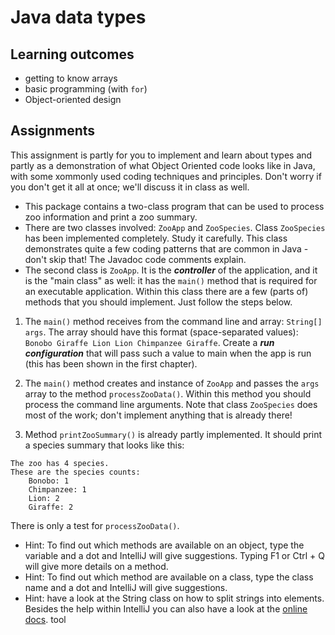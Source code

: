 # Java data types

## Learning outcomes
* getting to know arrays
* basic programming (with `for`)
* Object-oriented design

## Assignments

This assignment is partly for you to implement and learn about types and partly as a demonstration of what Object Oriented code looks like in Java, with some xommonly used coding techniques and principles. Don't worry if you don't get it all at once; we'll discuss it in class as well.  

- This package contains a two-class program that can be used to process zoo information and print a zoo summary.
- There are two classes involved: `ZooApp` and `ZooSpecies`. Class `ZooSpecies` has been implemented completely. Study it carefully. This class demonstrates quite a few coding patterns that are common in Java - don't skip that! The Javadoc code comments explain. 
- The second class is `ZooApp`. It is the **_controller_** of the application, and it is the "main class" as well: it has the `main()` method that is required for an executable application. Within this class there are a few (parts of) methods that you should implement. Just follow the steps below.

1. The `main()` method receives from the command line and array: `String[] args`. The array should have this format (space-separated values): 
`Bonobo Giraffe Lion Lion Chimpanzee Giraffe`. Create a **_run configuration_**  that will pass such a value to main when the app is run (this has been shown in the first chapter).

2. The `main()` method creates and instance of `ZooApp` and passes the `args` array to the method `processZooData()`. 
Within this method you should process the command line arguments. Note that class `ZooSpecies` does most of the work; don't implement anything that is already there!

3. Method `printZooSummary()` is already partly implemented. It should print a species summary that looks like this:

```
The zoo has 4 species.
These are the species counts:
    Bonobo: 1
    Chimpanzee: 1
    Lion: 2
    Giraffe: 2
```

There is only a test for `processZooData()`.

- Hint: To find out which methods are available on an object, type the variable and a dot and IntelliJ will give suggestions. Typing F1 or Ctrl + Q will give more details on a method.
- Hint: To find out which method are available on a class, type the class name and a dot and IntelliJ will give suggestions.
- Hint: have a look at the String class on how to split strings into elements. Besides the help within IntelliJ you can also have a look at the [online docs](https://docs.oracle.com/en/java/javase/11/docs/api/java.base/java/lang/String.html).
tool